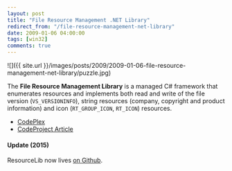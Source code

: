```yaml
---
layout: post
title: "File Resource Management .NET Library"
redirect_from: "/file-resource-management-net-library"
date: 2009-01-06 04:00:00
tags: [win32]
comments: true
---
```

![]({{ site.url }}/images/posts/2009/2009-01-06-file-resource-management-net-library/puzzle.jpg)

The  **File Resource Management Library** is a managed C# framework that enumerates resources and implements both read and write of the file version (`VS_VERSIONINFO`), string resources (company, copyright and product information) and icon (`RT_GROUP_ICON`, `RT_ICON`) resources.

- [CodePlex](http://www.codeplex.com/resourcelib/)
- [CodeProject Article](http://www.codeproject.com/KB/library/ResourceLib.aspx)

#### Update (2015)

ResourceLib now lives <a href='https://github.com/dblock/resourcelib' target='_blank'>on Github</a>.
